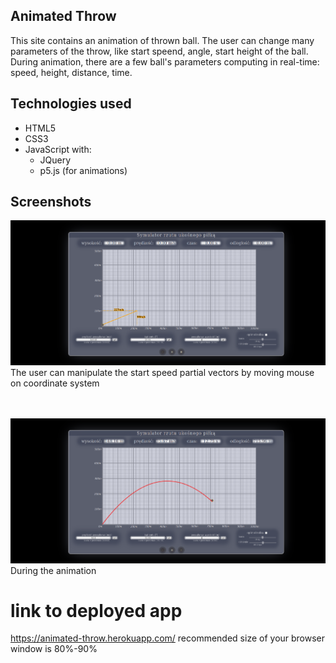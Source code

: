 ## Animated Throw
This site contains an animation of thrown ball. The user can change many parameters of the throw, like start speend, angle, start height of the ball. During animation, there are a few ball's parameters computing in real-time: speed, height, distance, time.
## Technologies used
- HTML5
- CSS3
- JavaScript with:
	- JQuery
	- p5.js (for animations)
## Screenshots
![Alt_text](/img/screenshots/Screenshot_throw_prepare.png)
The user can manipulate the start speed partial vectors by moving mouse on coordinate system<br><br><br>

![Alt_text](/img/screenshots/Screenshot_animation.png)
During the animation

# link to deployed app
https://animated-throw.herokuapp.com/
recommended size of your browser window is 80%-90%

